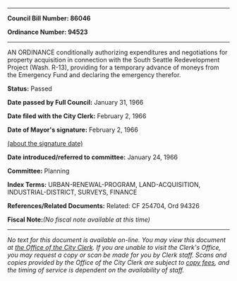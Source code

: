 

********

**Council Bill Number: 86046**
   
**Ordinance Number: 94523**
********

 AN ORDINANCE conditionally authorizing expenditures and negotiations for property acquisition in connection with the South Seattle Redevelopment Project (Wash. R-13), providing for a temporary advance of moneys from the Emergency Fund and declaring the emergency therefor.

**Status:** Passed
   
**Date passed by Full Council:** January 31, 1966
   
**Date filed with the City Clerk:** February 2, 1966
   
**Date of Mayor's signature:** February 2, 1966
   
[(about the signature date)](/~public/approvaldate.htm)
   
   
   
**Date introduced/referred to committee:** January 24, 1966
   
**Committee:** Planning
   
   
**Index Terms:** URBAN-RENEWAL-PROGRAM, LAND-ACQUISITION, INDUSTRIAL-DISTRICT, SURVEYS, FINANCE

**References/Related Documents:** Related: CF 254704, Ord 94326

**Fiscal Note:**_(No fiscal note available at this time)_
********

_No text for this document is available on-line. You may view this document at [the Office of the City Clerk](http://www.seattle.gov/leg/clerk/contactUs.htm). If you are unable to visit the Clerk's Office, you may request a copy or scan be made for you by Clerk staff. Scans and copies provided by the Office of the City Clerk are subject to [copy fees](http://clerk.seattle.gov/~public/clerkfees.htm), and the timing of service is dependent on the availability of staff._


